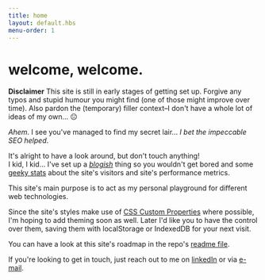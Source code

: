 ```yaml
---
title: home
layout: default.hbs
menu-order: 1
---
```


# welcome, welcome.


**Disclaimer** This site is still in early stages of getting set up. Forgive
any typos and stupid humour you might find (one of those might improve over time).
Also pardon the (temporary) filler context–I don't have a whole lot of ideas of my own... 😐

_Ahem_. I see you've managed to find my secret lair... _I bet the impeccable SEO helped_.

It's alright to have a look around, but don't touch anything!<br>
I kid, I kid... I've set up a [_blogish_](/thoughts) thing so you wouldn't get bored
and some [geeky stats](/dashboard) about the site's visitors and site's performance metrics.

This site's main purpose is to act as my personal playground for different web
technologies.

Since the site's styles make use of [CSS Custom Properties](https://developer.mozilla.org/en-US/docs/Web/CSS/--*) where possible,
I'm hoping to add theming soon as well. Later I'd like you to have the control
over them, saving them with localStorage or IndexedDB for your next visit.

You can have a look at this site's roadmap in the repo's [readme file](https://github.com/andreasvirkus/andreasvirkus.github.io#roadmap).

If you're looking to get in touch, just reach out to me on
[linkedIn](https://ee.linkedin.com/pub/andreas-johan-virkus/a4/928/22 "View my LinkedIn profile") or via
[e-mail](mailto:write@andreasvirkus.me "Shoot me a mail!").
